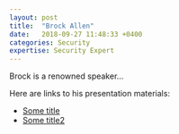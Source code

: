 ```yaml
---
layout: post
title:  "Brock Allen"
date:   2018-09-27 11:48:33 +0400
categories: Security
expertise: Security Expert
---
```


Brock is a renowned speaker...

Here are links to his presentation materials:

- [Some title](https://www.dropbox.com/s/63r3hr2nc0vqsyr/Workshop%20Demos.pptx?dl=1)
- [Some title2](https://www.dropbox.com/s/63r3hr2nc0vqsyr/Workshop%20Demos.pptx?dl=1)